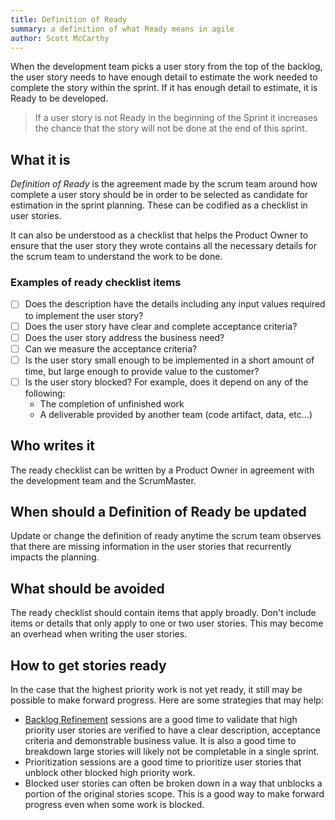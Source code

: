 ```yaml
---
title: Definition of Ready
summary: a definition of what Ready means in agile
author: Scott McCarthy
---
```


When the development team picks a user story from the top of the backlog, the user story needs to have enough detail to estimate the work needed to complete the story within the sprint. If it has enough detail to estimate, it is Ready to be developed.

> If a user story is not Ready in the beginning of the Sprint it increases the chance that the story will not be done at the end of this sprint.

## What it is

_Definition of Ready_ is the agreement made by the scrum team around how complete a user story should be in order to be selected as candidate for estimation in the sprint planning. These can be codified as a checklist in user stories.

It can also be understood as a checklist that helps the Product Owner to ensure that the user story they wrote contains all the necessary details for the scrum team to understand the work to be done.

### Examples of ready checklist items

- [ ] Does the description have the details including any input values required to implement the user story?
- [ ] Does the user story have clear and complete acceptance criteria?
- [ ] Does the user story address the business need?
- [ ] Can we measure the acceptance criteria?
- [ ] Is the user story small enough to be implemented in a short amount of time, but large enough to provide value to the customer?
- [ ] Is the user story blocked? For example, does it depend on any of the following:
  - The completion of unfinished work
  - A deliverable provided by another team (code artifact, data, etc...)

## Who writes it

The ready checklist can be written by a Product Owner in agreement with the development team and the ScrumMaster.

## When should a Definition of Ready be updated

Update or change the definition of ready anytime the scrum team observes that there are missing information in the user stories that recurrently impacts the planning.

## What should be avoided

The ready checklist should contain items that apply broadly. Don't include items or details that only apply to one or two user stories. This may become an overhead when writing the user stories.

## How to get stories ready

In the case that the highest priority work is not yet ready, it still may be possible to make forward progress. Here are some strategies that may help:

- [Backlog Refinement](../backlog-refinement.md) sessions are a good time to validate that high priority user stories are verified to have a clear description, acceptance criteria and demonstrable business value. It is also a good time to breakdown large stories will likely not be completable in a single sprint.
- Prioritization sessions are a good time to prioritize user stories that unblock other blocked high priority work.
- Blocked user stories can often be broken down in a way that unblocks a portion of the original stories scope. This is a good way to make forward progress even when some work is blocked.
